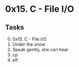 # 0x15. C - File I/O

## Tasks
0. 0x15. C - File I/O
1. Under the snow
2. Speak gently, she can hear
3. cp
4. elf
